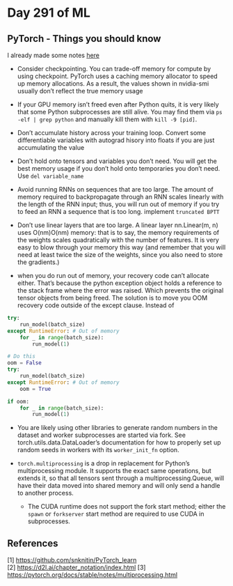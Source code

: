 # Day 291 of ML 

## PyTorch -  Things you should know

I already made some notes [here](https://github.com/snknitin/PyTorch_learn)

* Consider checkpointing. You can trade-off memory for compute by using checkpoint. PyTorch uses a caching memory allocator to speed up memory allocations. As a result, the values shown in nvidia-smi usually don’t reflect the true memory usage

* If your GPU memory isn’t freed even after Python quits, it is very likely that some Python subprocesses are still alive. You may find them via `ps -elf | grep python` and manually kill them with `kill -9 [pid]`.

* Don’t accumulate history across your training loop. Convert some differentiable variables with autograd hisory into floats if you are just accumulating the value 

*  Don’t hold onto tensors and variables you don’t need.  You will get the best memory usage if you don’t hold onto temporaries you don’t need. Use `del variable_name`


* Avoid running RNNs on sequences that are too large. The amount of memory required to backpropagate through an RNN scales linearly with the length of the RNN input; thus, you will run out of memory if you try to feed an RNN a sequence that is too long.  implement `truncated BPTT`

* Don’t use linear layers that are too large. A linear layer nn.Linear(m, n) uses O(nm)O(nm) memory: that is to say, the memory requirements of the weights scales quadratically with the number of features. It is very easy to blow through your memory this way (and remember that you will need at least twice the size of the weights, since you also need to store the gradients.)

* when you do run out of memory, your recovery code can’t allocate either. That’s because the python exception object holds a reference to the stack frame where the error was raised. Which prevents the original tensor objects from being freed. The solution is to move you OOM recovery code outside of the except clause. Instead of 

```python
try:
    run_model(batch_size)
except RuntimeError: # Out of memory
    for _ in range(batch_size):
        run_model(1)

# Do this 
oom = False
try:
    run_model(batch_size)
except RuntimeError: # Out of memory
    oom = True

if oom:
    for _ in range(batch_size):
        run_model(1)

```

* You are likely using other libraries to generate random numbers in the dataset and worker subprocesses are started via fork. See torch.utils.data.DataLoader’s documentation for how to properly set up random seeds in workers with its `worker_init_fn` option.

* `torch.multiprocessing` is a drop in replacement for Python’s multiprocessing module. It supports the exact same operations, but extends it, so that all tensors sent through a multiprocessing.Queue, will have their data moved into shared memory and will only send a handle to another process.
    * The CUDA runtime does not support the fork start method; either the `spawn` or `forkserver` start method are required to use CUDA in subprocesses.







**References**
------------
[1]  https://github.com/snknitin/PyTorch_learn   
[2] https://d2l.ai/chapter_notation/index.html 
[3] https://pytorch.org/docs/stable/notes/multiprocessing.html  